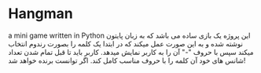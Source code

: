 # Hangman
a mini game written in Python
این پروژه یک بازی ساده می باشد که به زبان پایتون نوشته شده و به این صورت عمل میکند که در ابتدا یک کلمه را بصورت رندوم انتخاب میکند سپس با حروف "-" آن را به کاربر نمایش میدهد. کاربر باید تا قبل تمام شدن تعداد شانس های خود آن کلمه را با حروف مناسب کامل کند. اگر توانست برنده خواهد شد!